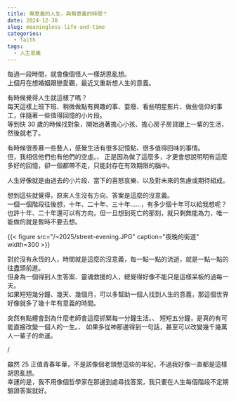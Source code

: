 ```yaml
---
title: 無意義的人生，與無意義的時間？
date: 2024-12-30
slug: meaningless-life-and-time
categories:
  - faith
tags:
  - 人生意義
---
```


每過一段時間，就會像個怪人一樣胡思亂想。\
上個月在想婚姻跟戀愛觀，最近又重新想人生的意義。

有時候覺得人生就這樣了嗎？\
每天這樣上班下班、稍微做點有興趣的事、耍廢、看些明星影片、做些信仰的事工，伴隨著一些值得回憶的小片段。\
等到快 30 歲的時候找對象，開始過著擔心小孩、擔心房子房貸跟上一輩的生活，\
然後就老了。

有時候很羨慕一些藝人，感覺生活有很多記憶點、很多值得回味的事情。\
但，我相信他們也有他們的空虛。、
正是因為做了這麼多，才更會想說明明有這麼多好的回憶，卻一個都帶不走，只能封存在有效期限的腦中。

人生好像就是由過去的小片段、當下的喜怒哀樂、以及對未來的焦慮或期待組成。

想到這些就覺得，原來人生沒有方向、答案是這麼的沒意義。\
一個一個階段往後想，十年、二十年、三十年……，有多少個十年可以給我想呢？\
也許十年、二十年還可以有方向，但一旦想到死亡的那刻，就只剩無能為力，唯一能做的就是暫時不要去想。

{{< figure src="/~2025/street-evening.JPG" caption="夜晚的街道" width=300 >}}

對於沒有永恆的人，時間就是這麼的沒意義，每一點一點的流逝，就是一點一點的往盡頭前進。\
但身為一個得到人生答案、靈魂救援的人，總覺得好像不能只是這樣呆板的過每一天。\
如果短短幾分鐘、幾天、幾個月，可以多幫助一個人找到人生的意義，那這個世界好像就多了幾十年有意義的時間。

突然有點體會到為什麼老師會這麼抓緊每一分鐘生活。、
短短五分鐘，是真的有可能直接改變一個人的一生。、
如果多從神那邊得到一句話，甚至可以改變幾千幾萬人一輩子的命運。

/

雖然 25 正值青春年華，不是該像個老頭想這些的年紀，不過我好像一直都是這樣胡思亂想。\
幸運的是，我不用像個哲學家在那邊到處尋找答案，我只要在人生每個階段不定期驗證答案就好。
